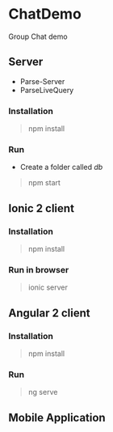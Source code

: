 # ChatDemo

Group Chat demo

## Server

- Parse-Server
- ParseLiveQuery

### Installation

> npm install

### Run

- Create a folder called *db*

> npm start

## Ionic 2 client

### Installation 

> npm install

### Run in browser

> ionic server 

## Angular 2 client

### Installation

> npm install

### Run

> ng serve

## Mobile Application

